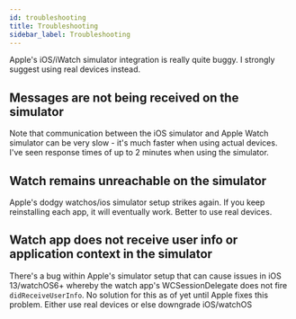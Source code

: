 ```yaml
---
id: troubleshooting
title: Troubleshooting
sidebar_label: Troubleshooting
---
```


Apple's iOS/iWatch simulator integration is really quite buggy. I strongly suggest using real devices instead.

## Messages are not being received on the simulator

Note that communication between the iOS simulator and Apple Watch simulator can be very slow - it's much faster when using actual devices. I've seen response times of up to 2 minutes when using the simulator.

## Watch remains unreachable on the simulator

Apple's dodgy watchos/ios simulator setup strikes again. If you keep reinstalling each app, it will eventually work. Better to use real devices.

## Watch app does not receive user info or application context in the simulator

There's a bug within Apple's simulator setup that can cause issues in iOS 13/watchOS6+ whereby the watch app's WCSessionDelegate does not fire `didReceiveUserInfo`. No solution for this as of yet until Apple fixes this problem. Either use real devices or else downgrade iOS/watchOS

